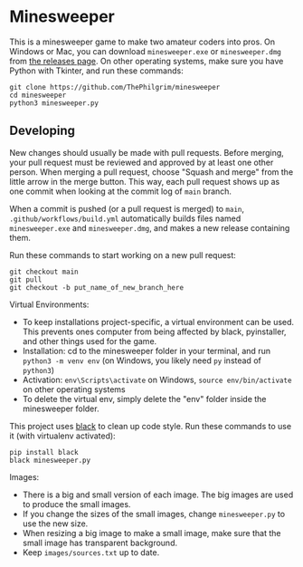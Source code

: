 # Minesweeper
This is a minesweeper game to make two amateur coders into pros.
On Windows or Mac, you can download `minesweeper.exe` or `minesweeper.dmg` from [the releases page](https://github.com/ThePhilgrim/minesweeper/releases).
On other operating systems, make sure you have Python with Tkinter, and run these commands:

```
git clone https://github.com/ThePhilgrim/minesweeper
cd minesweeper
python3 minesweeper.py
```


## Developing

New changes should usually be made with pull requests.
Before merging, your pull request must be reviewed and approved by at least one other person.
When merging a pull request, choose "Squash and merge" from the little arrow in the merge button.
This way, each pull request shows up as one commit when looking at the commit log of `main` branch.

When a commit is pushed (or a pull request is merged) to `main`,
`.github/workflows/build.yml`
automatically builds files named `minesweeper.exe` and `minesweeper.dmg`,
and makes a new release containing them.

Run these commands to start working on a new pull request:

```
git checkout main
git pull
git checkout -b put_name_of_new_branch_here
```

Virtual Environments:
- To keep installations project-specific, a virtual environment can be used. This prevents ones computer
  from being affected by black, pyinstaller, and other things used for the game.
- Installation: cd to the minesweeper folder in your terminal, and run `python3 -m venv env` (on Windows, you likely need `py` instead of `python3`)
- Activation: `env\Scripts\activate` on Windows,  `source env/bin/activate` on other operating systems
- To delete the virtual env, simply delete the "env" folder inside the minesweeper folder.

This project uses [black](https://github.com/psf/black) to clean up code style.
Run these commands to use it (with virtualenv activated):

```
pip install black
black minesweeper.py
```

Images:
- There is a big and small version of each image. The big images are used to produce the small images.
- If you change the sizes of the small images, change `minesweeper.py` to use the new size.
- When resizing a big image to make a small image, make sure that the small image has transparent background.
- Keep `images/sources.txt` up to date.
